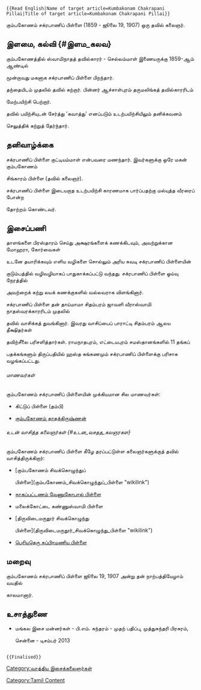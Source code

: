 ```{=mediawiki}
{{Read English|Name of target article=Kumbakonam Chakrapani Pillai|Title of target article=Kumbakonam Chakrapani Pillai}}
```
கும்பகோணம் சக்ரபாணிப் பிள்ளை (1859 - ஜூலை 19, 1907) ஒரு தவில் கலைஞர்.

## இளமை, கல்வி {#இளம_கலவ}

கும்பகோணத்தில் ஸ்வாமிநாதத் தவில்காரர் - செல்லம்மாள் இணையருக்கு 1859-ஆம் ஆண்டில்
மூன்றாவது மகனாக சக்ரபாணிப் பிள்ளை பிறந்தார்.

தந்தையிடம் முதலில் தவில் கற்றார். பின்னர் ஆச்சாள்புரம் தருமலிங்கத் தவில்காரரிடம்
மேற்பயிற்சி பெற்றார்.

தவில் பயிற்சியுடன் சேர்த்து \'கவாத்து' எனப்படும் உடற்பயிற்சியிலும் தனிக்கவனம்
செலுத்திக் கற்றுத் தேர்ந்தார்.

## தனிவாழ்க்கை

சக்ரபாணிப் பிள்ளை குட்டியம்மாள் என்பவரை மணந்தார். இவர்களுக்கு ஒரே மகன் கும்பகோணம்
சிங்காரம் பிள்ளை (தவில் கலைஞர்).

சக்ரபாணிப் பிள்ளை இடையறாத உடற்பயிற்சி காரணமாக பார்ப்பதற்கு மல்யுத்த வீரரைப் போன்ற
தோற்றம் கொண்டவர்.

## இசைப்பணி

தாளங்களை பிரஸ்தாரம் செய்து அக்ஷரங்களைக் கணக்கிடவும், அவற்றுக்கான மோஹரா, கோர்வைகள்
உடனே தயாரிக்கவும் எளிய வழிகளை சொல்லும் அரிய சுவடி சக்ரபாணிப் பிள்ளையின்
குடும்பத்தில் வழிவழியாகப் பாதுகாக்கப்பட்டு வந்தது. சக்ரபாணிப் பிள்ளை ஓய்வு நேரத்தில்
அவற்றைக் கற்று லயக் கணக்குகளில் வல்லவராக விளங்கினார்.

சக்ரபாணிப் பிள்ளை தன் தாய்மாமா சிதம்பரம் ஜாவளி வீராஸ்வாமி நாதஸ்வரக்காரரிடம் முதலில்
தவில் வாசிக்கத் துவங்கினார். இவரது வாசிப்பைப் பாராட்டி சிதம்பரம் ஆலய தீக்ஷிதர்கள்
தவிற்சீலை பரிசளித்தார்கள். ராமநாதபுரம், எட்டையபுரம் சமஸ்தானங்களில் 11 தங்கப்
பதக்கங்களும் திருப்பதியில் ஹஸ்த கங்கணமும் சக்ரபாணிப் பிள்ளைக்கு பரிசாக வழங்கப்பட்டது.

###### மாணவர்கள்

கும்பகோணம் சக்ரபாணிப் பிள்ளையின் முக்கியமான சில மாணவர்கள்:

-   கிட்டுப் பிள்ளை (தம்பி)
-   [கும்பகோணம் தாதக்கிருஷ்ணன்](கும்பகோணம்_தாதக்கிருஷ்ணன் "wikilink")

###### உடன் வாசித்த கலைஞர்கள் {#உடன_வசதத_கலஞரகள}

கும்பகோணம் சக்ரபாணிப் பிள்ளை கீழே தரப்பட்டுள்ள கலைஞர்களுக்குத் தவில் வாசித்திருக்கிறார்:

-   [கும்பகோணம் சிவக்கொழுந்துப்
    பிள்ளை](கும்பகோணம்_சிவக்கொழுந்துப்_பிள்ளை "wikilink")
-   [நாகப்பட்டணம் வேணுகோபால் பிள்ளை](நாகப்பட்டணம்_வேணுகோபால்_பிள்ளை "wikilink")
-   மலைக்கோட்டை கண்ணுஸ்வாமி பிள்ளை
-   [திருவிடைமருதூர் சிவக்கொழுந்து
    பிள்ளை](திருவிடைமருதூர்_சிவக்கொழுந்து_பிள்ளை "wikilink")
-   [பெரியதெரு சுப்பிரமணிய பிள்ளை](பெரியதெரு_சுப்பிரமணிய_பிள்ளை "wikilink")

## மறைவு

கும்பகோணம் சக்ரபாணிப் பிள்ளை ஜூலை 19, 1907 அன்று தன் நாற்பத்தியேழாம் வயதில்
காலமானார்.

## உசாத்துணை

-   மங்கல இசை மன்னர்கள் - பி.எம். சுந்தரம் - முதற் பதிப்பு, முத்துசுந்தரி பிரசுரம்,
    சென்னை - டிசம்பர் 2013

```{=mediawiki}
{{Finalised}}
```
[Category:வாத்திய இசைக்கலைஞர்கள்](Category:வாத்திய_இசைக்கலைஞர்கள் "wikilink")
[Category:Tamil Content](Category:Tamil_Content "wikilink")
